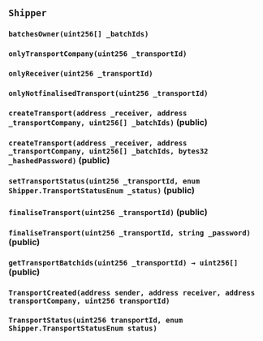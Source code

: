 ## `Shipper`





### `batchesOwner(uint256[] _batchIds)`





### `onlyTransportCompany(uint256 _transportId)`





### `onlyReceiver(uint256 _transportId)`





### `onlyNotfinalisedTransport(uint256 _transportId)`






### `createTransport(address _receiver, address _transportCompany, uint256[] _batchIds)` (public)





### `createTransport(address _receiver, address _transportCompany, uint256[] _batchIds, bytes32 _hashedPassword)` (public)





### `setTransportStatus(uint256 _transportId, enum Shipper.TransportStatusEnum _status)` (public)





### `finaliseTransport(uint256 _transportId)` (public)





### `finaliseTransport(uint256 _transportId, string _password)` (public)





### `getTransportBatchids(uint256 _transportId) → uint256[]` (public)






### `TransportCreated(address sender, address receiver, address transportCompany, uint256 transportId)`





### `TransportStatus(uint256 transportId, enum Shipper.TransportStatusEnum status)`





